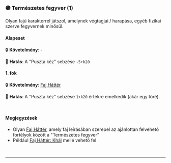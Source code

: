 ### 🟣 Természetes fegyver (1)

Olyan fajú karakterrel játszol, amelynek végtagjai / harapása, egyéb fizikai szerve fegyvernek minősül.

#### Alapeset

🔒 **Követelmény**: -

🌟 **Hatás**: A "Puszta kéz" sebzése `-5+k20`

#### 1. fok

🔒 **Követelmény**: [Faj Háttér](../021_faj_hatterek.md)


🌟 **Hatás**: A "Puszta kéz" sebzése `1+k20` értékre emelkedik (akár egy tőré).


<br />

#### Megjegyzések

- Olyan  [Faj Háttér](../021_faj_hatterek.md), amely faj leírásában szerepel az ajánlottan felvehető fortélyok között a "Természetes fegyver"
- Például [Faj Háttér: Khál](../021_faj_hatterek.md#khál) mellé vehető fel

<br />

---

